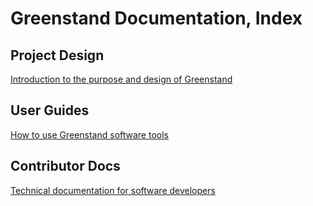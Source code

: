 Greenstand Documentation, Index
===============================

## Project Design
[Introduction to the purpose and design of Greenstand](docs/project-design/index.md)

## User Guides
[How to use Greenstand software tools](docs/user-guides/index.md)

## Contributor Docs
[Technical documentation for software developers](docs/contributor-docs/index.md)

